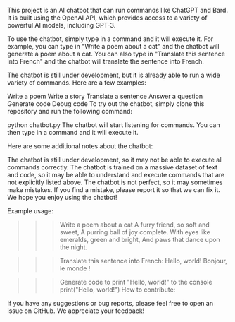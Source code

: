 This project is an AI chatbot that can run commands like ChatGPT and Bard. It is built using the OpenAI API, which provides access to a variety of powerful AI models, including GPT-3.

To use the chatbot, simply type in a command and it will execute it. For example, you can type in "Write a poem about a cat" and the chatbot will generate a poem about a cat. You can also type in "Translate this sentence into French" and the chatbot will translate the sentence into French.

The chatbot is still under development, but it is already able to run a wide variety of commands. Here are a few examples:

Write a poem
Write a story
Translate a sentence
Answer a question
Generate code
Debug code
To try out the chatbot, simply clone this repository and run the following command:

python chatbot.py
The chatbot will start listening for commands. You can then type in a command and it will execute it.

Here are some additional notes about the chatbot:

The chatbot is still under development, so it may not be able to execute all commands correctly.
The chatbot is trained on a massive dataset of text and code, so it may be able to understand and execute commands that are not explicitly listed above.
The chatbot is not perfect, so it may sometimes make mistakes. If you find a mistake, please report it so that we can fix it.
We hope you enjoy using the chatbot!

Example usage:

>>> Write a poem about a cat
A furry friend, so soft and sweet,
A purring ball of joy complete.
With eyes like emeralds, green and bright,
And paws that dance upon the night.

>>> Translate this sentence into French:
Hello, world!
Bonjour, le monde !

>>> Generate code to print "Hello, world!" to the console
print("Hello, world!")
How to contribute:

If you have any suggestions or bug reports, please feel free to open an issue on GitHub. We appreciate your feedback!
